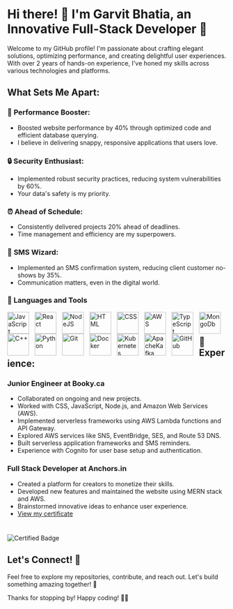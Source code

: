 # Hi there! 👋 I'm Garvit Bhatia, an Innovative Full-Stack Developer 🚀

Welcome to my GitHub profile! I'm passionate about crafting elegant solutions, optimizing performance, and creating delightful user experiences. With over 2 years of hands-on experience, I've honed my skills across various technologies and platforms.

## What Sets Me Apart:

### 🚀 **Performance Booster:**
- Boosted website performance by 40% through optimized code and efficient database querying.
- I believe in delivering snappy, responsive applications that users love.

### 🔒 **Security Enthusiast:**
- Implemented robust security practices, reducing system vulnerabilities by 60%.
- Your data's safety is my priority.

### ⏰ **Ahead of Schedule:**
- Consistently delivered projects 20% ahead of deadlines.
- Time management and efficiency are my superpowers.

### 📱 **SMS Wizard:**
- Implemented an SMS confirmation system, reducing client customer no-shows by 35%.
- Communication matters, even in the digital world.

### 🧰 Languages and Tools

<img align="left" alt="JavaScript" width="50px" style="padding-right:10px;" src="https://cdn.jsdelivr.net/gh/devicons/devicon/icons/javascript/javascript-plain.svg" />
<img align="left" alt="React" width="50px" style="padding-right:10px;" src="https://cdn.jsdelivr.net/gh/devicons/devicon/icons/react/react-original.svg" />
<img align="left" alt="NodeJS" width="50px" style="padding-right:10px;" src="https://cdn.jsdelivr.net/gh/devicons/devicon@latest/icons/nodejs/nodejs-plain-wordmark.svg" />
<img align="left" alt="HTML" width="50px" style="padding-right:10px;" src="https://cdn.jsdelivr.net/gh/devicons/devicon/icons/html5/html5-plain.svg" />
<img align="left" alt="CSS" width="50px" style="padding-right:10px;" src="https://cdn.jsdelivr.net/gh/devicons/devicon/icons/css3/css3-plain.svg" />
<img align="left" alt="AWS" width="50px" style="padding-right:10px;" src="https://cdn.jsdelivr.net/gh/devicons/devicon@latest/icons/amazonwebservices/amazonwebservices-plain-wordmark.svg" />
<img align="left" alt="TypeScript" width="50px" style="padding-right:10px;" src="https://cdn.jsdelivr.net/gh/devicons/devicon/icons/typescript/typescript-plain.svg" />
<img align="left" alt="MongoDb" width="50px" style="padding-right:10px;" src="https://cdn.jsdelivr.net/gh/devicons/devicon@latest/icons/mongodb/mongodb-original-wordmark.svg" />      
<img align="left" alt="C++" width="50px" style="padding-right:10px;" src="https://cdn.jsdelivr.net/gh/devicons/devicon@latest/icons/cplusplus/cplusplus-original.svg" />
<img align="left" alt="Python" width="50px" style="padding-right:10px;" src="https://cdn.jsdelivr.net/gh/devicons/devicon/icons/python/python-plain.svg" />
<img align="left" alt="Git" width="50px" style="padding-right:10px;" src="https://cdn.jsdelivr.net/gh/devicons/devicon/icons/git/git-original.svg" />
<img align="left" alt="Docker" width="50px" style="padding-right:10px;"  src="https://cdn.jsdelivr.net/gh/devicons/devicon@latest/icons/docker/docker-original.svg" />
<img align="left" alt="Kubernetes" width="50px" style="padding-right:10px;" src="https://cdn.jsdelivr.net/gh/devicons/devicon@latest/icons/kubernetes/kubernetes-original.svg" />
<img align="left" alt="ApacheKafka" width="50px" style="padding-right:10px;" src="https://cdn.jsdelivr.net/gh/devicons/devicon@latest/icons/apachekafka/apachekafka-original-wordmark.svg" />
<img align="left" alt="GitHub" width="50px" style="padding-right:10px;" src="https://cdn.jsdelivr.net/gh/devicons/devicon/icons/github/github-original.svg" />
<br />

#
## 🌟 **Experience:**

### Junior Engineer at Booky.ca
- Collaborated on ongoing and new projects.
- Worked with CSS, JavaScript, Node.js, and Amazon Web Services (AWS).
- Implemented serverless frameworks using AWS Lambda functions and API Gateway.
- Explored AWS services like SNS, EventBridge, SES, and Route 53 DNS.
- Built serverless application frameworks and SMS reminders.
- Experience with Cognito for user base setup and authentication.

### Full Stack Developer at Anchors.in
- Created a platform for creators to monetize their skills.
- Developed new features and maintained the website using MERN stack and AWS.
- Brainstormed innovative ideas to enhance user experience.
- [View my certificate](https://drive.google.com/file/d/1GUar_2HpILVNU6EJSIIfS7K6XYuvHQVD/view?usp=drive_li)

#
![Certified Badge](https://www.credly.com/badges/bbf11890-485f-4cf6-9805-4de34a285ecb/public_url)

## Let's Connect! 🤝
Feel free to explore my repositories, contribute, and reach out. Let's build something amazing together! 🌟

Thanks for stopping by! Happy coding! 🚀✨
